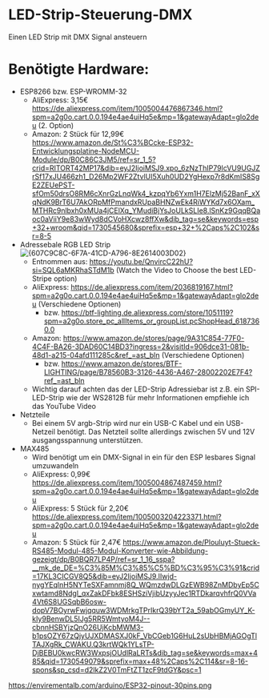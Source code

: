 # LED-Strip-Steuerung-DMX
Einen LED Strip mit DMX Signal ansteuern

# Benötigte Hardware:
- ESP8266 bzw. ESP-WROMM-32
  - AliExpress: 3,15€ https://de.aliexpress.com/item/1005004476867346.html?spm=a2g0o.cart.0.0.194e4ae4uiHq5e&mp=1&gatewayAdapt=glo2deu (2. Option)
  - Amazon: 2 Stück für 12,99€ https://www.amazon.de/St%C3%BCcke-ESP32-Entwicklungsplatine-NodeMCU-Module/dp/B0C86C3JM5/ref=sr_1_5?crid=RITORT42MP17&dib=eyJ2IjoiMSJ9.xpo_6zNzThIP79lcVU9UGJZrSf17xJU466zh1_D26Mp2WF2ZtvlUI5Xuh0UD2YgHexp7r8dKmIS8SgE2ZEUePST-sfOm50drsO8RM6cXnrGzLnqWk4_kzpqYb6Yxm1H7ElzMj52BanF_xXqNdK9BrT6U7AkORpMfPmandxRUpaBHNZwEk4RiWYKd7x6OXam_MTHRc9nlbxh0xMUa4jCElXq_YMudiBjYsJoULkSLIe8.lSnKz9GqqBQaoc0aViiY9e83wWyd8dCVoHXcwz8ffXw&dib_tag=se&keywords=esp+32+wroom&qid=1730545680&sprefix=esp+32+%2Caps%2C102&sr=8-5
- Adressebale RGB LED Strip
  ![{607C9C8C-6F7A-41CD-A796-8E2614003D02}](https://github.com/user-attachments/assets/59b0692c-857f-4c49-afde-f85ea528fe26)
  - Entnommen aus: https://youtu.be/QnvircC22hU?si=SQL6aMKRhaSTdM1b (Watch the Video to Choose the best LED-Stripe option)
  - AliExpress: https://de.aliexpress.com/item/2036819167.html?spm=a2g0o.cart.0.0.194e4ae4uiHq5e&mp=1&gatewayAdapt=glo2deu (Verschiedene Optionen)
    - bzw. https://btf-lighting.de.aliexpress.com/store/1051119?spm=a2g0o.store_pc_allItems_or_groupList.pcShopHead_6187360.0
  - Amazon: https://www.amazon.de/stores/page/9A31C854-77F0-4C4F-BA26-3DAD60C14BD3?ingress=2&visitId=906dce31-081b-48d1-a215-04afd111285c&ref_=ast_bln (Verschiedene Optionen)
    - bzw. https://www.amazon.de/stores/BTF-LIGHTING/page/B78560B3-3126-4436-A467-28002202E7F4?ref_=ast_bln
  - Wichtig darauf achten das der LED-Strip Adressiebar ist z.B. ein SPI-LED-Strip wie der WS2812B für mehr Informationen empfiehle ich das YouTube Video
- Netzteile
  - Bei einem 5V argb-Strip wird nur ein USB-C Kabel und ein USB-Netzeil benötigt. Das Netzteil sollte allerdings zwischen 5V und 12V ausgangsspannung unterstützen.
- MAX485
  - Wird benötigt um ein DMX-Signal in ein für den ESP lesbares Signal umzuwandeln
  - AliExpress: 0,99€ https://de.aliexpress.com/item/1005004867487459.html?spm=a2g0o.cart.0.0.194e4ae4uiHq5e&mp=1&gatewayAdapt=glo2deu
  - AliExpress: 5 Stück für 2,20€ https://de.aliexpress.com/item/1005003204223371.html?spm=a2g0o.cart.0.0.194e4ae4uiHq5e&mp=1&gatewayAdapt=glo2deu
  - Amazon: 5 Stück für 2,47€ https://www.amazon.de/Plouluyt-Stueck-RS485-Modul-485-Modul-Konverter-wie-Abbildung-gezeigt/dp/B0BQR7LP4P/ref=sr_1_16_sspa?__mk_de_DE=%C3%85M%C3%85%C5%BD%C3%95%C3%91&crid=17KL3CICGV8Q5&dib=eyJ2IjoiMSJ9.IIwjd-nygYEqlnH5NYTeSXFamnmj8Q_WQmzdwDLGzEWB98ZnMDbyEp5Cxwtamd8Ndgl_qxZakDFbk8ESHSziVjibUzyyJec1RTDkarqvhfrQ0VVa4Vt6S8UGSqbB6osw-dopV7BOyrwFwjqquw3WDMrkgTPrIkrQ39bYT2a_59abOGmyUY_K-kIy9BenwDL5IJg5RR5WmtyoM4J--cbnnHSBYjzQnO26UjKcbMWM3-b1psOZY67zQjyUJXDMASXJ0kF_VbCGeb1G6HuL2sUbHBMjAGOgTlTAJXgRk_CWAKU.Q3krtWQk1YLsTP-DjBEBU0kwcRW3WxpsjOUdlRaLRTs&dib_tag=se&keywords=max+485&qid=1730549079&sprefix=max+48%2Caps%2C114&sr=8-16-spons&sp_csd=d2lkZ2V0TmFtZT1zcF9tdGY&psc=1






https://envirementalb.com/arduino/ESP32-pinout-30pins.png
